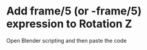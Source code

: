 # Add frame/5 (or -frame/5) expression to Rotation Z

Open Blender scripting and then paste the code
